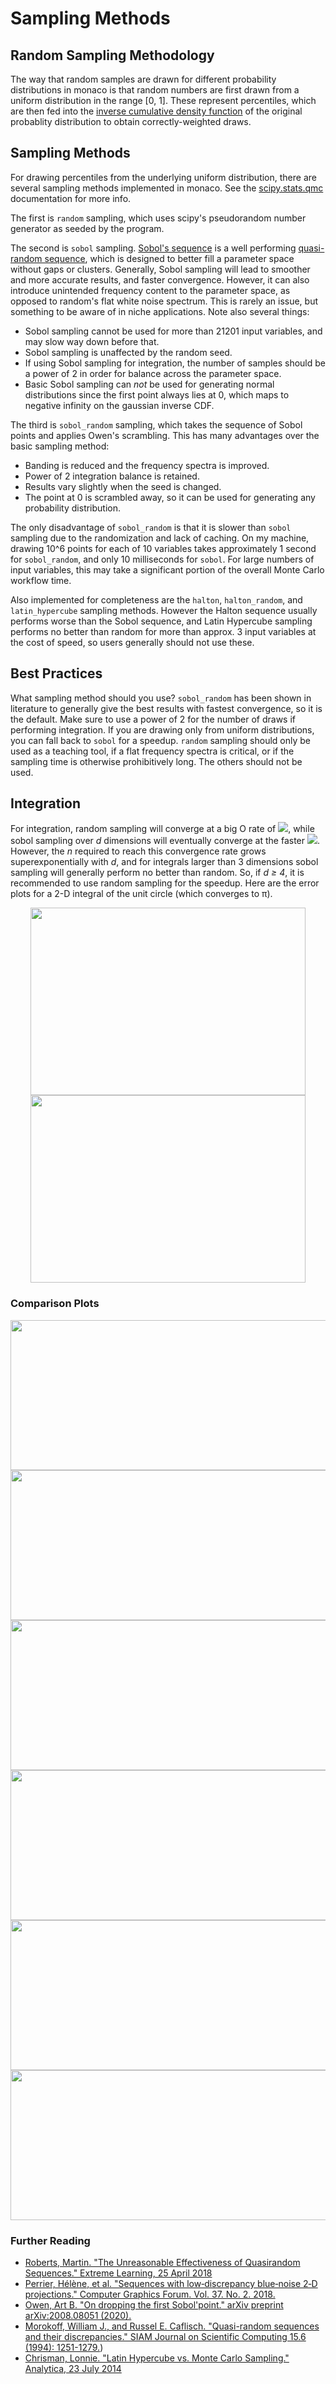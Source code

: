 # Sampling Methods

## Random Sampling Methodology

The way that random samples are drawn for different probability distributions in monaco is that random numbers are first drawn from a uniform distribution in the range [0, 1]. These represent percentiles, which are then fed into the [inverse cumulative density function](https://en.wikipedia.org/wiki/Quantile_function) of the original probablity distribution to obtain correctly-weighted draws.

## Sampling Methods

For drawing percentiles from the underlying uniform distribution, there are several sampling methods implemented in monaco. See the [scipy.stats.qmc](https://scipy.github.io/devdocs/reference/stats.qmc.html) documentation for more info. 

The first is ```random``` sampling, which uses scipy's pseudorandom number generator as seeded by the program.

The second is ```sobol``` sampling. [Sobol's sequence](https://en.wikipedia.org/wiki/Sobol_sequence) is a well performing [quasi-random sequence](https://en.wikipedia.org/wiki/Low-discrepancy_sequence), which is designed to better fill a parameter space without gaps or clusters. Generally, Sobol sampling will lead to smoother and more accurate results, and faster convergence. However, it can also introduce unintended frequency content to the parameter space, as opposed to random's flat white noise spectrum. This is rarely an issue, but something to be aware of in niche applications. Note also several things:
* Sobol sampling cannot be used for more than 21201 input variables, and may slow way down before that. 
* Sobol sampling is unaffected by the random seed.
* If using Sobol sampling for integration, the number of samples should be a power of 2 in order for balance across the parameter space.
* Basic Sobol sampling can *not* be used for generating normal distributions since the first point always lies at 0, which maps to negative infinity on the gaussian inverse CDF. 

The third is ```sobol_random``` sampling, which takes the sequence of Sobol points and applies Owen's scrambling. This has many advantages over the basic sampling method:
* Banding is reduced and the frequency spectra is improved.
* Power of 2 integration balance is retained.
* Results vary slightly when the seed is changed.
* The point at 0 is scrambled away, so it can be used for generating any probability distribution.

The only disadvantage of ```sobol_random``` is that it is slower than ```sobol``` sampling due to the randomization and lack of caching. On my machine, drawing 10^6 points for each of 10 variables takes approximately 1 second for ```sobol_random```, and only 10 milliseconds for ```sobol```. For large numbers of input variables, this may take a significant portion of the overall Monte Carlo workflow time.

Also implemented for completeness are the ```halton```, ```halton_random```, and ```latin_hypercube``` sampling methods. However the Halton sequence usually performs worse than the Sobol sequence, and Latin Hypercube sampling performs no better than random for more than approx. 3 input variables at the cost of speed, so users generally should not use these.

## Best Practices
What sampling method should you use? ```sobol_random``` has been shown in literature to generally give the best results with fastest convergence, so it is the default. Make sure to use a power of 2 for the number of draws if performing integration. If you are drawing only from uniform distributions, you can fall back to ```sobol``` for a speedup.  ```random``` sampling should only be used as a teaching tool, if a flat frequency spectra is critical, or if the sampling time is otherwise prohibitively long. The others should not be used.

## Integration
For integration, random sampling will converge at a big O rate of <img src="https://render.githubusercontent.com/render/math?math=O(\frac{1}{\sqrt{n}})">, while sobol sampling over *d* dimensions will eventually converge at the faster <img src="https://render.githubusercontent.com/render/math?math=O(\frac{\log(n)^d}{n})">. However, the *n* required to reach this convergence rate grows superexponentially with *d*, and for integrals larger than 3 dimensions sobol sampling will generally perform no better than random. So, if *d ≥ 4*, it is recommended to use random sampling for the speedup. Here are the error plots for a 2-D integral of the unit circle (which converges to π).

<p float="left" align="center">
<img width="440" height="300" src="https://raw.githubusercontent.com/scottshambaugh/monaco/tree/main/docs/images/random_vs_sobol_convergence.png">
<img width="440" height="300" src="https://raw.githubusercontent.com/scottshambaugh/monaco/tree/main/docs/images/random_vs_sobol_error.png">
</p>

### Comparison Plots
<p float="left" align="center">
<img width="768" height="240" src="https://raw.githubusercontent.com/scottshambaugh/monaco/tree/main/docs/images/random_sampling.png">  
</br>
<img width="768" height="240" src="https://raw.githubusercontent.com/scottshambaugh/monaco/tree/main/docs/images/sobol_sampling.png">
</br>
<img width="768" height="240" src="https://raw.githubusercontent.com/scottshambaugh/monaco/tree/main/docs/images/sobol_random_sampling.png">
</br>
<img width="768" height="240" src="https://raw.githubusercontent.com/scottshambaugh/monaco/tree/main/docs/images/halton_sampling.png">
</br>
<img width="768" height="240" src="https://raw.githubusercontent.com/scottshambaugh/monaco/tree/main/docs/images/halton_random_sampling.png">
</br>
<img width="768" height="240" src="https://raw.githubusercontent.com/scottshambaugh/monaco/tree/main/docs/images/latin_hypercube_sampling.png">
</p>

### Further Reading
* [Roberts, Martin. "The Unreasonable Effectiveness of Quasirandom Sequences." Extreme Learning, 25 April 2018](http://extremelearning.com.au/unreasonable-effectiveness-of-quasirandom-sequences/)
* [Perrier, Hélène, et al. "Sequences with low‐discrepancy blue‐noise 2‐D projections." Computer Graphics Forum. Vol. 37. No. 2. 2018.](https://onlinelibrary.wiley.com/doi/abs/10.1111/cgf.13366)
* [Owen, Art B. "On dropping the first Sobol'point." arXiv preprint arXiv:2008.08051 (2020).](https://arxiv.org/abs/2008.08051)
* [Morokoff, William J., and Russel E. Caflisch. "Quasi-random sequences and their discrepancies." SIAM Journal on Scientific Computing 15.6 (1994): 1251-1279.](https://epubs.siam.org/doi/pdf/10.1137/0915077))
* [Chrisman, Lonnie. "Latin Hypercube vs. Monte Carlo Sampling." Analytica, 23 July 2014](https://lumina.com/latin-hypercube-vs-monte-carlo-sampling/)